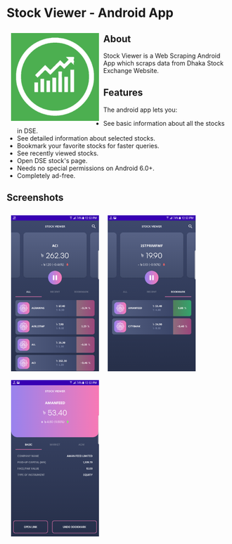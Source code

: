 # Stock Viewer - Android App

<img src="/readme/stock_viewer_logo.png" align="left"
width="200" hspace="10" vspace="10">

## About

Stock Viewer is a Web Scraping Android App which scraps data from Dhaka Stock Exchange Website.

## Features

The android app lets you:
- See basic information about all the stocks in DSE.
- See detailed information about selected stocks.
- Bookmark your favorite stocks for faster queries.
- See recently viewed stocks.
- Open DSE stock's page.
- Needs no special permissions on Android 6.0+.
- Completely ad-free.

## Screenshots

[<img src="/readme/stock_viewer_ss1.png" align="left"
width="200"
    hspace="10" vspace="10">](/readme/stock_viewer_ss1.png)
[<img src="/readme/stock_viewer_ss2.png" align="center"
width="200"
    hspace="10" vspace="10">](/readme/stock_viewer_ss2.png)
[<img src="/readme/stock_viewer_ss3.png" align="center"
width="200"
    hspace="10" vspace="10">](/readme/stock_viewer_ss3.png)
